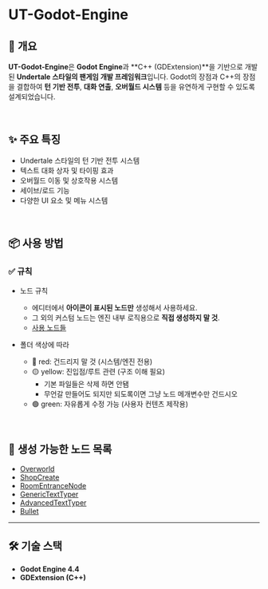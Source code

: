 # UT-Godot-Engine

## 📝 개요

**UT-Godot-Engine**은 **Godot Engine**과 \*\*C++ (GDExtension)\*\*을 기반으로 개발된 **Undertale 스타일의 팬게임 개발 프레임워크**입니다.
Godot의 장점과 C++의 장점을 결합하여 **턴 기반 전투**, **대화 연출**, **오버월드 시스템** 등을 유연하게 구현할 수 있도록 설계되었습니다.

<br>

## ✨ 주요 특징

* Undertale 스타일의 턴 기반 전투 시스템
* 텍스트 대화 상자 및 타이핑 효과
* 오버월드 이동 및 상호작용 시스템
* 세이브/로드 기능
* 다양한 UI 요소 및 메뉴 시스템

<br>

## 📦 사용 방법

### ✅ 규칙
- 노드 규칙
    - 에디터에서 **아이콘이 표시된 노드만** 생성해서 사용하세요.
    - 그 외의 커스텀 노드는 엔진 내부 로직용으로 **직접 생성하지 말 것**.
    - [사용 노드들](#-생성-가능한-노드-목록)

- 폴더 색상에 따라
    - 🔴 red: 건드리지 말 것 (시스템/엔진 전용)
    - 🟡 yellow: 진입점/루트 관련 (구조 이해 필요)
        - 기본 파일들은 삭제 하면 안됌
        - 무언갈 만들어도 되지만 되도록이면 그냥 노드 메개변수만 건드시오
    - 🟢 green: 자유롭게 수정 가능 (사용자 컨텐츠 제작용)

<br>

## 📁 생성 가능한 노드 목록

* [Overworld](/docs/Overworld.md)
* [ShopCreate](/docs/ShopCreate.md)
* [RoomEntranceNode](/docs/RoomEntranceNode.md)
* [GenericTextTyper](/docs/GenericTextTyper.md)
* [AdvancedTextTyper](/docs/AdvancedTextTyper.md)
* [Bullet](/docs/Bullet.md)

---

## 🛠 기술 스택

* **Godot Engine 4.4**
* **GDExtension (C++)**